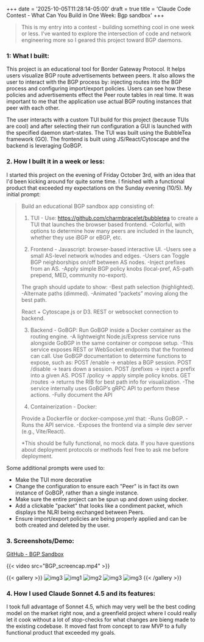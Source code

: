 +++
date = '2025-10-05T11:28:14-05:00'
draft = true
title = 'Claude Code Contest - What Can You Build in One Week: Bgp sandbox'
+++
> This is my entry into a contest - building something cool in one week or less. I've wanted to explore the intersection of code and network engineering more so I geared this project toward BGP daemons.

### 1: What I built:

This project is an educational tool for Border Gateway Protocol. It helps users visualize BGP route advertisements between peers. It also allows the user to interact with the BGP process by: injecting routes into the BGP process and configuring import/export policies. Users can see how these policies and advertisements effect the Peer route tables in real time. It was important to me that the application use actual BGP routing instances that peer with each other. 

The user interacts with a custom TUI build for this project (because TUIs are cool) and after selecting their run configuration a GUI is launched with the specified daemon start-states. The TUI was built using the BubbleTea framework (GO). The frontend is built using JS/React/Cytoscape and the backend is leveraging GoBGP.

### 2. How I built it in a week or less:

I started this project on the evening of Friday October 3rd, with an idea that I'd been kicking around for quite some time. I finished with a functional product that exceeded my expectations on the Sunday evening (10/5). My initial prompt:
<blockquote>
Build an educational BGP sandbox app consisting of:

1. TUI - Use: https://github.com/charmbracelet/bubbletea to create a TUI that launches the browser based frontend.
-Colorful, with options to determine how many peers are included in the launch, whether they use iBGP or eBGP, etc.

2. Frontend - Javascript:
browser-based interactive UI.
-Users see a small AS-level network w/nodes and edges.
-Users can Toggle BGP neighborships on/off between AS nodes.
-Inject prefixes from an AS.
-Apply simple BGP policy knobs (local-pref, AS-path prepend, MED, community no-export).

The graph should update to show:
-Best path selection (highlighted).
-Alternate paths (dimmed).
-Animated “packets” moving along the best path.

React + Cytoscape.js or D3.
REST or websocket connection to backend.

3. Backend - GoBGP:
Run GoBGP inside a Docker container as the routing engine.
-A lightweight Node.js/Express service runs alongside GoBGP in the same container or compose setup.
-This service exposes REST or WebSocket endpoints that the frontend can call. Use GoBGP documentation to determine functions to expose, such as:
POST /enable → enables a BGP session.
POST /disable → tears down a session.
POST /prefixes → inject a prefix into a given AS.
POST /policy → apply simple policy knobs.
GET /routes → returns the RIB for best path info for visualization.
-The service internally uses GoBGP’s gRPC API to perform these actions.
-Fully document the API

4. Containerization - Docker:

Provide a Dockerfile or docker-compose.yml that:
-Runs GoBGP.
-Runs the API service.
-Exposes the frontend via a simple dev server (e.g., Vite/React).

*This should be fully functional, no mock data. If you have questions about deployment protocols or methods feel free to ask me before deployment.
</blockquote>

Some additional prompts were used to:

* Make the TUI more decorative
* Change the configuration to ensure each "Peer" is in fact its own instance of GoBGP, rather than a single instance.
* Make sure the entire project can be spun up and down using docker.
* Add a clickable "packet" that looks like a condiment packet, which displays the NLRI being exchanged between Peers.
* Ensure import/export policies are being properly applied and can be both created and deleted by the user.

### 3. Screenshots/Demo:

[GitHub - BGP Sandbox](https://github.com/heresoidontgetfined/bgp_sandbox)

{{< video src="BGP_screencap.mp4" >}}

{{< gallery >}}
![img3](bgp0.png)
![img1](bgp1.png)
![img2](bgp2.png)
![img3](bgp3.png)
![img3](bgp4.png)
{{< /gallery >}}


### 4. How I used Claude Sonnet 4.5 and its features:

I took full advantage of Sonnet 4.5, which may very well be the best coding model on the market right now, and a greenfield project where I could really let it cook without a lot of stop-checks for what changes are bieng made to the existing codebase. It moved fast from concept to raw MVP to a fully functional product that exceeded my goals.

